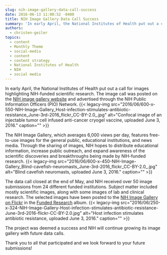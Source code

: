 ```yaml
---
slug: nih-image-gallery-data-call-success
date: 2016-06-13 11:00:52 -0400
title: NIH Image Gallery Data Call Success
summary: 'In early April, the National Institutes of Health put out a call for images highlighting NIH-funded scientific research.  The image call was posted on the NIH image gallery website and advertised through the NIH Public Information Officers (PIO) Network. The NIH Image Gallery, which averages 6,000 views per day, features free-to-use images for the general'
authors:
  - christen-geiler
topics:
  - content
  - Monthly Theme
  - social-media
  - content
  - content strategy
  - National Institutes of Health
  - NIH
  - social media
---
```


In early April, the National Institutes of Health put out a call for images highlighting NIH-funded scientific research.  The image call was posted on the [NIH image gallery website](https://www.nih.gov/news-events/images) and advertised through the NIH Public Information Officers (PIO) Network. {{< legacy-img src="2016/06/600-x-550-NIH-Image-Gallery\_Host-infection-stimulates-antibiotic-resistance\_June-3rd-2016\_flickr\_CC-BY-2.0_.jpg" alt="Confocal image of an injectable tumor cell infused anti-cancer cryogel vaccine, uploaded June 3, 2016." caption="" >}} 

The NIH Image Gallery, which averages 6,000 views per day, features free-to-use images for the general public, educational institutions, and news media. Through the sharing of images, NIH hopes to distribute educational information, increase public outreach, and expand awareness of the scientific discoveries and breakthroughs being made by NIH-funded research. {{< legacy-img src="2016/06/600-x-450-NIH-Image-Gallery\_Blind-cavefish-neuromasts\_June-3rd-2016\_flickr\_CC-BY-2.0_.jpg" alt="Blind cavefish neuromasts, uploaded June 3, 2016." caption="" >}} 

The data call closed at the end of May, and NIH received over 50 image submissions from 24 different funded institutions. Subject matter included mostly scientific images, along with some images of lab and clinical research.  The selected images have been posted to the [NIH Image Gallery on Flickr](https://www.flickr.com/photos/nihgov/albums) in the [Funded Research](https://www.flickr.com/photos/nihgov/sets/72157666897233564) album. {{< legacy-img src="2016/06/250-x-324-NIH-Image-Gallery-Host-infection-stimulates-antibiotic-resistance-June-3rd-2016-flickr-CC-BY-2.0.jpg" alt="Host infection stimulates antibiotic resistance, uploaded June 3, 2016." caption="" >}} 

The project was deemed a success and NIH will continue growing its image gallery with future data calls.

Thank you to all that participated and we look forward to your future submissions!